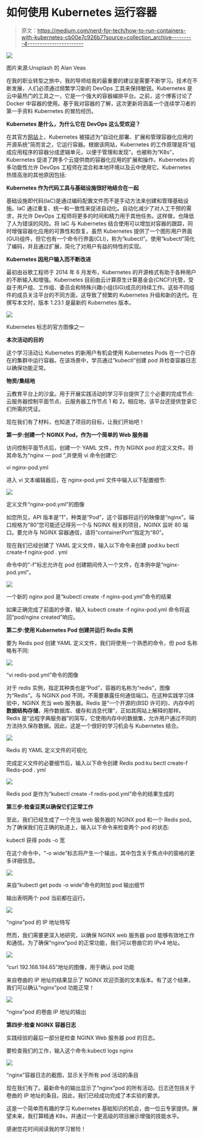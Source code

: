 # 如何使用 Kubernetes 运行容器

> 原文：<https://medium.com/nerd-for-tech/how-to-run-containers-with-kubernetes-cb00e7c926b7?source=collection_archive---------4----------------------->

![](img/7fd119fc0c46c5f95c85b76d0adfbaf1.png)

图片来源:Unsplash 的 Alan Veas

在我的职业转型之旅中，我的导师给我的最重要的建议是需要不断学习。技术在不断发展，人们必须通过频繁学习新的 DevOps 工具来保持敏锐。Kubernetes 是云中最热门的工具之一，它是一个强大的容器编排平台。之前，这个博客讨论了 Docker 中容器的使用。基于我对容器的了解，这次更新将涵盖一个连续学习者的第一手资料 Kubernetes 的冒险经历。

**Kubernetes 是什么，为什么它在 DevOps 这么受欢迎？**

在其官方[网站](https://kubernetes.io/)上，Kubernetes 被描述为“自动化部署、扩展和管理容器化应用的开源系统”简而言之，它运行容器。根据该网站，Kubernetes 的工作原理是将“组成应用程序的容器分成逻辑单元，以便于管理和发现”。也被称为“K8s”，Kubernetes 促进了跨多个云提供商的容器化应用的扩展和操作。Kubernetes 的多功能性允许 DevOps 工程师在混合和本地环境以及云中使用它。Kubernetes 热情高涨的其他原因包括:

**Kubernetes 作为代码工具与基础设施很好地结合在一起**

基础设施即代码(IaC)是通过编码配置文件而不是手动方法来创建和管理基础设施。IaC 通过重复、统一和一致性来促进自动化。自动化减少了对人工干预的需求，并允许 DevOps 工程师将更多的时间和精力用于其他任务。这样做，也降低了人为错误的风险。将 IaC 与 Kubernetes 结合使用可以增加对容器的跟踪，同时增强容器化应用的可靠性和恢复。虽然 Kubernetes 提供了一个图形用户界面(GUI)组件，但它也有一个命令行界面(CLI)，称为“kubectl”。使用“kubectl”简化了编码，并且通过扩展，简化了对用户有益的特性的实现。

**Kubernetes 因用户输入而不断改进**

最初由谷歌工程师于 2014 年 6 月发布，Kubernetes 的开源格式有助于各种用户的不断输入和增强。Kubernetes 目前由云计算原生计算基金会(CNCF)托管，受益于用户组、工作组、委员会和特殊兴趣小组(SIG)成员的持续工作。这些不同组件的成员关注平台的不同方面，这导致了频繁的 Kubernetes 升级和新的迭代。在撰写本文时，版本 1.23.1 是最新的 Kubernetes 版本。

![](img/98d817cefc45abfa3772fbd8d067505b.png)

Kubernetes 标志的官方图像之一

**本次活动的目的**

这个学习活动让 Kubernetes 的新用户有机会使用 Kubernetes Pods 在一个已存在的集群中运行容器。在该场景中，学员通过“kubectl”创建 pod 并检查容器日志以确保功能正常。

**物资/集结地**

云教育平台上的沙盒。用于开展实践活动的学习平台提供了三个必要的完成节点:云服务器控制平面节点、云服务器工作节点 1 和 2。相应地，该平台还提供登录它们所需的凭证。

现在我们有了材料，也知道了项目的目标，让我们开始吧！

**第一步:创建一个 NGINX Pod，作为一个简单的 Web 服务器**

访问控制平面节点后，创建一个 YAML 文件，作为 NGINX pod 的定义文件。将其命名为“nginx — pod ”,并使用 vi 命令创建它:

vi nginx-pod.yml

进入 vi 文本编辑器后，在 nginx-pod.yml 文件中输入以下配置细节:

![](img/f2142836a52909ab76d3b98f82788c12.png)

定义文件“nginx-pod.yml”的图像

如您所见，API 版本是“1”，种类是“Pod”，这个容器将运行的映像是“nginx”。端口规格为“80”您可能还记得另一个与 NGINX 相关的项目，NGINX 监听 80 端口。要允许与 NGINX 容器通信，请将“containerPort”指定为“80”。

现在我们已经创建了 YAML 定义文件，输入以下命令来创建 pod:ku bectl create-f nginx-pod . yml

命令中的“-f”标志允许在 pod 创建期间传入一个文件，在本例中是“nginx-pod.yml”。

![](img/8329b60fc0eb4b3bab7879ee12f2eb7f.png)

一个新的 nginx pod 是“kubectl create -f nginx-pod.yml”命令的结果

如果正确完成了前面的步骤，输入 kubectl create -f nginx-pod.yml 命令将返回“pod/nginx created”响应。

**第二步:使用 Kubernetes Pod 创建并运行 Redis 实例**

要为 Redis pod 创建 YAML 定义文件，我们将使用一个熟悉的命令，但 pod 名称略有不同:

![](img/f6e396de0b6a8d30049970216ac25c27.png)

“vi redis-pod.yml”命令的图像

对于 redis 实例，指定其种类也是“Pod”，容器的名称为“redis”，图像为“Redis”。与 NGINX pod 不同，不需要暴露任何通信端口。在这种实践学习体验中，NGINX 充当 web 服务器。Redis 是“一个开源的(BSD 许可的)、内存中的**数据结构存储**，用作数据库、缓存和消息代理”，正如其网站上解释的那样。Redis 是“远程字典服务器”的简写，它使用内存中的数据集，允许用户通过不同的方法持久保存数据。因此，这是一个很好的学习机会与 Kubernetes 结合。

![](img/dc0eea817a4991b0e4271e3b04afc898.png)

Redis 的 YAML 定义文件的可视化

完成定义文件的必要细节后，输入以下命令创建 Redis pod:ku bectl create-f Redis-pod . yml

![](img/25bd3f30d4a9af85c250549660880a31.png)

Redis pod 是作为“kubectl create -f redis-pod.yml”命令的结果生成的

**第三步:检查豆荚以确保它们正常工作**

至此，我们已经生成了一个充当 web 服务器的 NGINX pod 和一个 Redis pod。为了确保我们在正确的轨道上，输入以下命令来检查两个 pod 的状态:

kubectl 获得 pods -o 宽

在这个命令中，“-o wide”标志将产生一个输出，其中包含关于焦点中的窗格的更多详细信息。

![](img/96e402bbefc77f68dfbf115dcd6967cf.png)

来自“kubectl get pods -o wide”命令的附加 pod 输出细节

输出表明两个 pod 当前都在运行。

![](img/509a9676cdd253a5b6c93cab97079a59.png)

“nginx”pod 的 IP 地址特写

然而，我们需要更深入地研究，以确保 NGINX web 服务器 pod 能够有效地工作和通信。为了确保“nginx”pod 的正常功能，我们可以卷曲它的 IPv4 地址。

![](img/a969ee0ae3dfa1c5d58e956204cfaedc.png)

“curl 192.168.194.65”地址的图像，用于确认 pod 功能

来自卷曲的 IP 地址的结果显示了 NGINX 欢迎页面的文本版本。有了这个结果，我们可以确认“nginx”pod 功能正常！

![](img/fe296717b39999ad951a85407ca7ff47.png)

“nginx”pod 的卷曲 IP 地址的输出

**第四步:检查 NGINX 容器日志**

实践经验的最后一部分是检查 NGINX Web 服务器 pod 的日志。

要检查我们的工作，输入这个命令:kubectl logs nginx

![](img/61f509e5390ed3341b2e48558e8a2528.png)

“nginx”容器日志的截图，显示关于所有 pod 活动的条目

现在我们有了。最新命令的输出显示了“nginx”pod 的所有活动。日志还包括关于卷曲的 IP 地址的条目。因此，我们已经成功完成了本实验的要求。

这是一个简单而有趣的学习 Kubernetes 基础知识的机会，由一位云专家提供。展望未来，我打算精通 K8s，并通过一个更高级的项目展示增强的技能水平。

感谢您花时间阅读我的学习冒险！